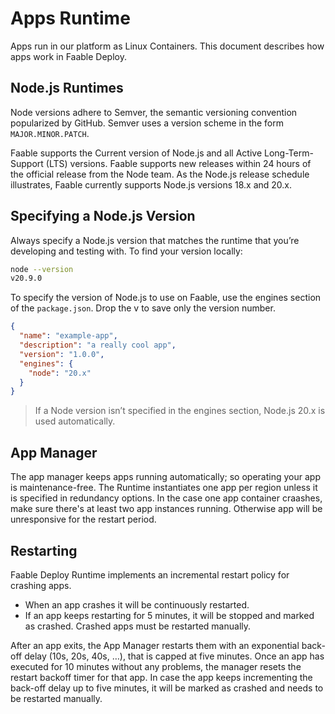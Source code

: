 # Apps Runtime

Apps run in our platform as Linux Containers. This document describes how apps work in Faable Deploy.

## Node.js Runtimes

Node versions adhere to Semver, the semantic versioning convention popularized by GitHub. Semver uses a version scheme in the form `MAJOR.MINOR.PATCH`.

Faable supports the Current version of Node.js and all Active Long-Term-Support (LTS) versions. Faable supports new releases within 24 hours of the official release from the Node team. As the Node.js release schedule illustrates, Faable currently supports Node.js versions 18.x and 20.x.

## Specifying a Node.js Version

Always specify a Node.js version that matches the runtime that you’re developing and testing with. To find your version locally:

```bash
node --version
v20.9.0
```

To specify the version of Node.js to use on Faable, use the engines section of the `package.json`. Drop the v to save only the version number.

```json
{
  "name": "example-app",
  "description": "a really cool app",
  "version": "1.0.0",
  "engines": {
    "node": "20.x"
  }
}
```

> If a Node version isn’t specified in the engines section, Node.js 20.x is used automatically.

## App Manager

The app manager keeps apps running automatically; so operating your app is maintenance-free. The Runtime instantiates one app per region unless it is specified in redundancy options. In the case one app container craashes, make sure there's at least two app instances running. Otherwise app will be unresponsive for the restart period.

## Restarting

Faable Deploy Runtime implements an incremental restart policy for crashing apps.

- When an app crashes it will be continuously restarted.
- If an app keeps restarting for 5 minutes, it will be stopped and marked as crashed. Crashed apps must be restarted manually.

After an app exits, the App Manager restarts them with an exponential back-off delay (10s, 20s, 40s, …), that is capped at five minutes. Once an app has executed for 10 minutes without any problems, the manager resets the restart backoff timer for that app. In case the app keeps incrementing the back-off delay up to five minutes, it will be marked as crashed and needs to be restarted manually.
